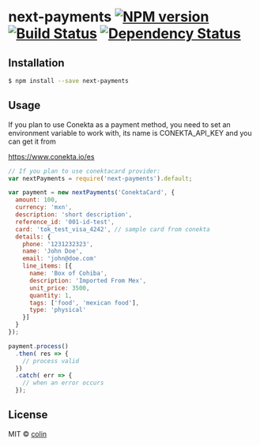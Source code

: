 # next-payments [![NPM version][npm-image]][npm-url] [![Build Status][travis-image]][travis-url] [![Dependency Status][daviddm-image]][daviddm-url]
> 

## Installation

```sh
$ npm install --save next-payments
```

## Usage

If you plan to use Conekta as a payment method, you need to set an environment variable to work with, its name is CONEKTA_API_KEY and you can get it from

https://www.conekta.io/es

```js
// If you plan to use conektacard provider: 
var nextPayments = require('next-payments').default;

var payment = new nextPayments('ConektaCard', {
  amount: 100,
  currency: 'mxn',
  description: 'short description',
  reference_id: '001-id-test',
  card: 'tok_test_visa_4242', // sample card from conekta
  details: {
    phone: '1231232323',
    name: 'John Doe',
    email: 'john@doe.com'
    line_items: [{
      name: 'Box of Cohiba',
      description: 'Imported From Mex',
      unit_price: 3500,
      quantity: 1,
      tags: ['food', 'mexican food'],
      type: 'physical'
    }]
  }
});

payment.process()
  .then( res => {
    // process valid 
  })
  .catch( err => {
    // when an error occurs
  });
```
## License

MIT © [colin]()


[npm-image]: https://badge.fury.io/js/next-payments.svg
[npm-url]: https://npmjs.org/package/next-payments
[travis-image]: https://travis-ci.org/skydropx/next-payments.svg?branch=master
[travis-url]: https://travis-ci.org/skydropx/next-payments
[daviddm-image]: https://david-dm.org/skydropx/next-payments.svg?theme=shields.io
[daviddm-url]: https://david-dm.org/skydropx/next-payments
